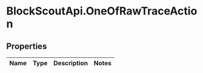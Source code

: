 # BlockScoutApi.OneOfRawTraceAction

## Properties
Name | Type | Description | Notes
------------ | ------------- | ------------- | -------------
